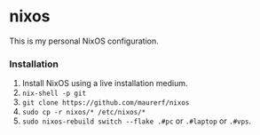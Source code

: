 # nixos
This is my personal NixOS configuration.

### Installation
1. Install NixOS using a live installation medium.
2. `nix-shell -p git`
3. `git clone https://github.com/maurerf/nixos`
4. `sudo cp -r nixos/* /etc/nixos/*`
5. `sudo nixos-rebuild switch --flake .#pc` or `.#laptop` or `.#vps`.
